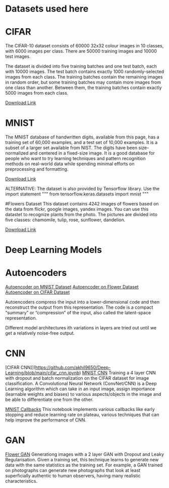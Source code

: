 # Datasets used here

# CIFAR
The CIFAR-10 dataset consists of 60000 32x32 colour images in 10 classes, with 6000 images per class. There are 50000 training images and 10000 test images.

The dataset is divided into five training batches and one test batch, each with 10000 images. The test batch contains exactly 1000 randomly-selected images from each class. The training batches contain the remaining images in random order, but some training batches may contain more images from one class than another. Between them, the training batches contain exactly 5000 images from each class.
							
[Download Link](https://www.cs.toronto.edu/~kriz/cifar-100-python.tar.gz)

# MNIST 
The MNIST database of handwritten digits, available from this page, has a training set of 60,000 examples, and a test set of 10,000 examples. It is a subset of a larger set available from NIST. The digits have been size-normalized and centered in a fixed-size image.
It is a good database for people who want to try learning techniques and pattern recognition methods on real-world data while spending minimal efforts on preprocessing and formatting.

[Download Link](http://yann.lecun.com/exdb/mnist/)

ALTERNATIVE: The dataset is also provided by Tensorflow library. Use the import statement
"""
from tensorflow.keras.datasets import mnist
"""

#Flowers Dataset
This dataset contains 4242 images of flowers based on the data from flickr, google images, yandex images.
You can use this datastet to recognize plants from the photo.
The pictures are divided into five classes: chamomile, tulip, rose, sunflower, dandelion.

[Download Link](https://dataverse.harvard.edu/dataset.xhtml?persistentId=doi:10.7910/DVN/1ECTVN)

# Deep Learning Models

# Autoencoders
[Autoencoder on MNIST Dataset](https://github.com/akhil9650/Deep-Learning/blob/main/Autoencoders.ipynb)
[Autoencoder on Flower Dataset](https://github.com/akhil9650/Deep-Learning/blob/main/autoencoder_flowers.ipynb)
[Autoencoder on CIFAR Dataset](https://github.com/akhil9650/Deep-Learning/blob/main/cifar_autoencoder.ipynb)

Autoencoders compress the input into a lower-dimensional code and then reconstruct the output from this representation. The code is a compact “summary” or “compression” of the input, also called the latent-space representation.

Different model architectures ith variations in layers are tried out until we get a relatively noise-free output.

# CNN
[CIFAR CNN]](https://github.com/akhil9650/Deep-Learning/blob/main/cifar_cnn.ipynb)
[MNIST CNN](https://github.com/akhil9650/Deep-Learning/blob/main/mnist_cnn.ipynb)
Training a 4 layer CNN with dropout and batch normalization on the CIFAR dataset for image classification. 
A Convolutional Neural Network (ConvNet/CNN) is a Deep Learning algorithm which can take in an input image, assign importance (learnable weights and biases) to various aspects/objects in the image and be able to differentiate one from the other.

[MNIST Callbacks](https://github.com/akhil9650/Deep-Learning/blob/main/mnist_cnn_callbacks.ipynb)
This notebook implements various callbacks like early stopping and reduce learning rate on plateau, various techniques that can help improve the performance of CNN.

# GAN
[Flower GAN](https://github.com/akhil9650/Deep-Learning/blob/main/flower_gan.ipynb)
Generationg images with a 2 layer GAN with Dropout and Leaky Regularisation. 
Given a training set, this technique learns to generate new data with the same statistics as the training set. For example, a GAN trained on photographs can generate new photographs that look at least superficially authentic to human observers, having many realistic characteristics. 

